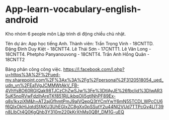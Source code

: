 # App-learn-vocabulary-english-android
Kho nhóm 6 people môn Lập trình di động chiều chủ nhật.

Tên dự án: App học tiếng Anh. 
Thành viên: Trần Trọng Vinh - 18CNTTD. 
Đặng Đình Duy Kiệt - 18CNTT4. 
Lê Thái Sơn - 17CNTT1. 
Lê Văn Long - 18CNTT4. 
Phetpho Panyanouvong - 18CNTT4. 
Trần Anh Hồng Quân - 18CNTT2

Bảng phân công công việc.
https://l.facebook.com/l.php?u=https%3A%2F%2Fued-my.sharepoint.com%2F%3Ax%3A%2Fg%2Fpersonal%2F3120518054_ued_udn_vn%2FEa1VgJCMMWtAkV_FB-4VhYsBO60RGIQak98TJCzChZwSJw%3Fe%3DtlAyJE%26fbclid%3DIwAR35uK5noRVwFdzlhAreTKf851RjLikbqOli5gtlNhPF89Ex-q8s1kxziXM&h=AT2ajGfhmtPmJ9aIVQepQ3tYCmYwY6mN55TCDI_WPcCU6f6QIxOkHiJqtdSfAKU3UhEGIxZC8gXx0pSSutY2u44NI2VUd7TTPcGv4LlT39n8LlbCt4Q0KgQhb3Y310m220kKrXhMs0QBf_DM1G-uEQ
